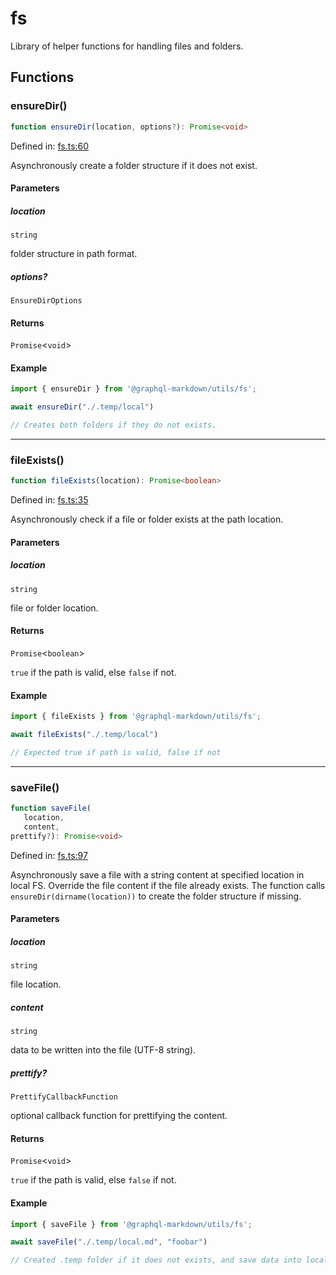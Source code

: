# fs

Library of helper functions for handling files and folders.

## Functions

### ensureDir()

```ts
function ensureDir(location, options?): Promise<void>
```

Defined in: [fs.ts:60](https://github.com/graphql-markdown/graphql-markdown/blob/main/packages/utils/src/fs.ts#L60)

Asynchronously create a folder structure if it does not exist.

#### Parameters

##### location

`string`

folder structure in path format.

##### options?

`EnsureDirOptions`

#### Returns

`Promise`\<`void`\>

#### Example

```js
import { ensureDir } from '@graphql-markdown/utils/fs';

await ensureDir("./.temp/local")

// Creates both folders if they do not exists.
```

***

### fileExists()

```ts
function fileExists(location): Promise<boolean>
```

Defined in: [fs.ts:35](https://github.com/graphql-markdown/graphql-markdown/blob/main/packages/utils/src/fs.ts#L35)

Asynchronously check if a file or folder exists at the path location.

#### Parameters

##### location

`string`

file or folder location.

#### Returns

`Promise`\<`boolean`\>

`true` if the path is valid, else `false` if not.

#### Example

```js
import { fileExists } from '@graphql-markdown/utils/fs';

await fileExists("./.temp/local")

// Expected true if path is valid, false if not
```

***

### saveFile()

```ts
function saveFile(
   location, 
   content, 
prettify?): Promise<void>
```

Defined in: [fs.ts:97](https://github.com/graphql-markdown/graphql-markdown/blob/main/packages/utils/src/fs.ts#L97)

Asynchronously save a file with a string content at specified location in local FS.
Override the file content if the file already exists.
The function calls `ensureDir(dirname(location))` to create the folder structure if missing.

#### Parameters

##### location

`string`

file location.

##### content

`string`

data to be written into the file (UTF-8 string).

##### prettify?

`PrettifyCallbackFunction`

optional callback function for prettifying the content.

#### Returns

`Promise`\<`void`\>

`true` if the path is valid, else `false` if not.

#### Example

```js
import { saveFile } from '@graphql-markdown/utils/fs';

await saveFile("./.temp/local.md", "foobar")

// Created .temp folder if it does not exists, and save data into local.md
```

